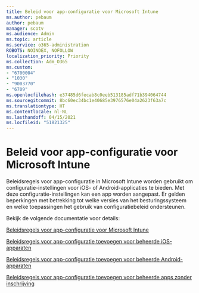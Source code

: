 ```yaml
---
title: Beleid voor app-configuratie voor Microsoft Intune
ms.author: pebaum
author: pebaum
manager: scotv
ms.audience: Admin
ms.topic: article
ms.service: o365-administration
ROBOTS: NOINDEX, NOFOLLOW
localization_priority: Priority
ms.collection: Adm_O365
ms.custom:
- "6700004"
- "1030"
- "9003770"
- "6709"
ms.openlocfilehash: e37485d6fecab8c0eeb513185adf71b394064744
ms.sourcegitcommit: 8bc60ec34bc1e40685e3976576e04a2623f63a7c
ms.translationtype: HT
ms.contentlocale: nl-NL
ms.lasthandoff: 04/15/2021
ms.locfileid: "51821325"
---
```

# <a name="app-configuration-policies-for-microsoft-intune"></a>Beleid voor app-configuratie voor Microsoft Intune

Beleidsregels voor app-configuratie in Microsoft Intune worden gebruikt om configuratie-instellingen voor iOS- of Android-applicaties te bieden. Met deze configuratie-instellingen kan een app worden aangepast. Er gelden beperkingen met betrekking tot welke versies van het besturingssysteem en welke toepassingen het gebruik van configuratiebeleid ondersteunen.

Bekijk de volgende documentatie voor details:

[Beleidsregels voor app-configuratie voor Microsoft Intune](https://docs.microsoft.com/intune/app-configuration-policies-overview)  

[Beleidsregels voor app-configuratie toevoegen voor beheerde iOS-apparaten](https://docs.microsoft.com/intune/app-configuration-policies-use-ios)  

[Beleidsregels voor app-configuratie toevoegen voor beheerde Android-apparaten](https://docs.microsoft.com/intune/app-configuration-policies-use-android)

[Beleidsregels voor app-configuratie toevoegen voor beheerde apps zonder inschrijving](https://docs.microsoft.com/intune/app-configuration-policies-managed-app)
